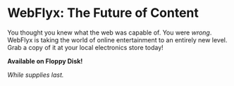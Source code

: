 # WebFlyx: The Future of Content


You thought you knew what the web was capable of. You were _wrong_. WebFlyx is taking the world of online entertainment to an entirely new level. Grab a copy of it at your local electronics store today!


**Available on Floppy Disk!**


_While supplies last._
